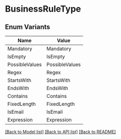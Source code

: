 # BusinessRuleType

## Enum Variants

| Name | Value |
|---- | -----|
| Mandatory | Mandatory |
| IsEmpty | IsEmpty |
| PossibleValues | PossibleValues |
| Regex | Regex |
| StartsWith | StartsWith |
| EndsWith | EndsWith |
| Contains | Contains |
| FixedLength | FixedLength |
| IsEmail | IsEmail |
| Expression | Expression |


[[Back to Model list]](../README.md#documentation-for-models) [[Back to API list]](../README.md#documentation-for-api-endpoints) [[Back to README]](../README.md)



